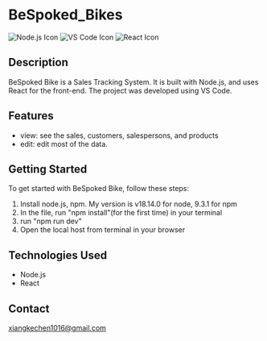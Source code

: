 # BeSpoked_Bikes

![Node.js Icon](https://img.icons8.com/color/48/000000/nodejs.png "Node.js") ![VS Code Icon](https://img.icons8.com/color/48/000000/visual-studio-code-2019.png "VS Code") ![React Icon](https://img.icons8.com/color/48/000000/react-native.png "React")

## Description

BeSpoked Bike is a Sales Tracking System. It is built with Node.js, and uses React for the front-end. The project was developed using VS Code.

## Features

- view: see the sales, customers, salespersons, and products
- edit: edit most of the data.

## Getting Started

To get started with BeSpoked Bike, follow these steps:

1. Install node.js, npm. My version is v18.14.0 for node, 9.3.1 for npm
2. In the file, run "npm install"(for the first time) in your terminal
3. run "npm run dev" 
4. Open the local host from terminal in your browser

## Technologies Used

- Node.js
- React


## Contact

xiangkechen1016@gmail.com
